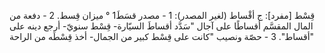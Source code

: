 ‌قِسْط [مفرد]: ج أقْساط (لغير المصدر):
1 - مصدر ‌قسَطَ1 ° ميزان ‌قِسط.
2 - دفعة من المال المقسَّم أقساطًا على آجال "سَدَّد أقساطَ السيّارة- ‌قِسْط سنويّ- أرجع دينه على أقساط".
3 - حصّة ونصيب "كانت على ‌قِسْط كبير من الجمال- أخذ قِسْطَه من الراحة"